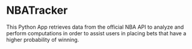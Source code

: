 # NBATracker
This Python App retrieves data from the official NBA API to analyze and perform computations in order to assist users in placing bets that have a higher probability of winning. 
